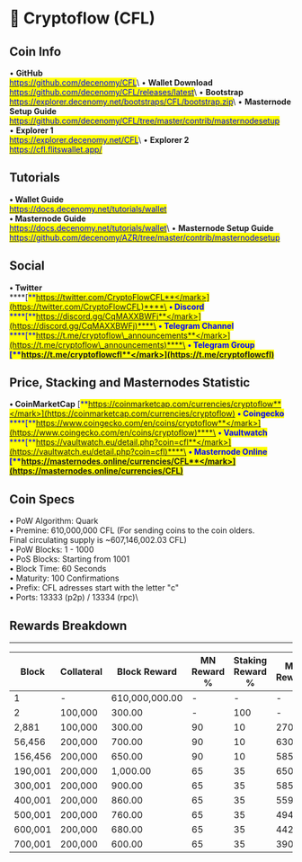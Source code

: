 # 🔸 Cryptoflow (CFL)

## Coin Info

• **GitHub**\
[<mark style="color:blue;">https://github.com/decenomy/CFL</mark>](https://github.com/decenomy/CFL)<mark style="color:blue;"></mark>\ <mark style="color:blue;"></mark>• **Wallet Download**\
[<mark style="color:blue;">https://github.com/decenomy/CFL/releases/latest</mark>](https://github.com/decenomy/CFL/releases/latest)<mark style="color:blue;"></mark>\ <mark style="color:blue;"></mark>• **Bootstrap**\
[<mark style="color:blue;">https://explorer.decenomy.net/bootstraps/CFL/bootstrap.zip</mark>](https://explorer.decenomy.net/bootstraps/CFL/bootstrap.zip)<mark style="color:blue;"></mark>\ <mark style="color:blue;"></mark>• **Masternode Setup Guide**\
[<mark style="color:blue;">https://github.com/decenomy/CFL/tree/master/contrib/masternodesetup</mark>](https://github.com/decenomy/CFL/tree/master/contrib/masternodesetup)\
• **Explorer 1** \
[<mark style="color:blue;">https://explorer.decenomy.net/CFL</mark>](https://explorer.decenomy.net/CFL)<mark style="color:blue;"></mark>\ <mark style="color:blue;"></mark>• **Explorer 2**\
[<mark style="color:blue;">https://cfl.flitswallet.app/</mark>](https://cfl.flitswallet.app/)<mark style="color:blue;"></mark>

## Tutorials

**• Wallet Guide**\
[<mark style="color:blue;">https://docs.decenomy.net/tutorials/wallet</mark>](../tutorials/wallet/)\
**• Masternode Guide**\
[<mark style="color:blue;">https://docs.decenomy.net/tutorials/wallet</mark>](../tutorials/wallet/)<mark style="color:blue;"></mark>\ <mark style="color:blue;"></mark>• **Masternode Setup Guide**\
[<mark style="color:blue;">https://github.com/decenomy/AZR/tree/master/contrib/masternodesetup</mark>](https://github.com/decenomy/AZR/tree/master/contrib/masternodesetup)

## Social

**• Twitter**\
****[<mark style="color:blue;">**https://twitter.com/CryptoFlowCFL**</mark>](https://twitter.com/CryptoFlowCFL)****\
**• Discord**\
****[<mark style="color:blue;">**https://discord.gg/CqMAXXBWFj**</mark>](https://discord.gg/CqMAXXBWFj)****\
**• Telegram Channel**\
****[<mark style="color:blue;">**https://t.me/cryptoflow\_announcements**</mark>](https://t.me/cryptoflow\_announcements)****\
**• Telegram Group**\
****[<mark style="color:blue;">**https://t.me/cryptoflowcfl**</mark>](https://t.me/cryptoflowcfl)<mark style="color:blue;">****</mark>

## Price, Stacking and Masternodes Statistic

**• CoinMarketCap**                                         [<mark style="color:blue;">**https://coinmarketcap.com/currencies/cryptoflow**</mark>](https://coinmarketcap.com/currencies/cryptoflow)                                                                                **• Coingecko**\
****[<mark style="color:blue;">**https://www.coingecko.com/en/coins/cryptoflow**</mark>](https://www.coingecko.com/en/coins/cryptoflow)****\
**• Vaultwatch**\
****[<mark style="color:blue;">**https://vaultwatch.eu/detail.php?coin=cfl**</mark>](https://vaultwatch.eu/detail.php?coin=cfl)****\
**• Masternode Online**\
****[<mark style="color:blue;">**https://masternodes.online/currencies/CFL**</mark>](https://masternodes.online/currencies/CFL)<mark style="color:blue;">****</mark>

## Coin Specs

• PoW Algorithm: Quark\
• Premine: 610,000,000 CFL (For sending coins to the coin olders. \
&#x20;  Final circulating supply is \~607,146,002.03 CFL)\
• PoW Blocks: 1 - 1000\
• PoS Blocks: Starting from 1001\
• Block Time: 60 Seconds\
• Maturity: 100 Confirmations\
• Prefix: CFL adresses start with the letter "c"\
• Ports: 13333 (p2p) / 13334 (rpc)\


## Rewards Breakdown

***

| Block   | Collateral | Block Reward   | MN Reward % | Staking Reward % | MN Reward | Staker Reward |
| ------- | ---------- | -------------- | ----------- | ---------------- | --------- | ------------- |
| 1       | -          | 610,000,000.00 | -           | -                | -         | -             |
| 2       | 100,000    | 300.00         | -           | 100              | -         | 300.00        |
| 2,881   | 100,000    | 300.00         | 90          | 10               | 270.00    | 30.00         |
| 56,456  | 200,000    | 700.00         | 90          | 10               | 630.00    | 70.00         |
| 156,456 | 200,000    | 650.00         | 90          | 10               | 585.00    | 65.00         |
| 190,001 | 200,000    | 1,000.00       | 65          | 35               | 650.00    | 350.00        |
| 300,001 | 200,000    | 900.00         | 65          | 35               | 585.00    | 315.00        |
| 400,001 | 200,000    | 860.00         | 65          | 35               | 559.00    | 301.00        |
| 500,001 | 200,000    | 760.00         | 65          | 35               | 494.00    | 266.00        |
| 600,001 | 200,000    | 680.00         | 65          | 35               | 442.00    | 238.00        |
| 700,001 | 200,000    | 600.00         | 65          | 35               | 390.00    | 210.00        |
